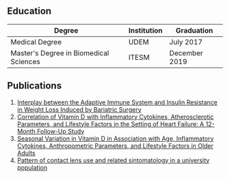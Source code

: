 ## Education

Degree | Institution | Graduation
--- | --- | ---
Medical Degree | UDEM | July 2017
Master's Degree in Biomedical Sciences | ITESM | December 2019

## Publications
1. [Interplay between the Adaptive Immune System and Insulin Resistance in Weight Loss Induced by Bariatric Surgery](https://www.ncbi.nlm.nih.gov/pmc/articles/PMC6925764/)
2. [Correlation of Vitamin D with Inflammatory Cytokines, Atherosclerotic Parameters, and Lifestyle Factors in the Setting of Heart Failure: A 12-Month Follow-Up Study](https://www.ncbi.nlm.nih.gov/pmc/articles/PMC6887713/)
3. [Seasonal Variation in Vitamin D in Association with Age, Inflammatory Cytokines, Anthropometric Parameters, and Lifestyle Factors in Older Adults](https://www.ncbi.nlm.nih.gov/pmc/articles/PMC5618765/)
4. [Pattern of contact lens use and related sintomatology in a university population](https://www.elsevier.es/es-revista-revista-mexicana-oftalmologia-321-articulo-patron-uso-lentes-contacto-sintomatologia-S0187451916000238)
